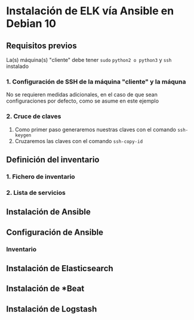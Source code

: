 # Instalación de ELK vía Ansible en Debian 10

## Requisitos previos

La(s) máquina(s) "cliente" debe tener `sudo` `python2 o python3` y `ssh` instalado

### 1. Configuración de SSH de la máquina "cliente" y la máquna

No se requieren medidas adicionales, en el caso de que sean configuraciones por defecto, como se asume en este ejemplo
### 2. Cruce de claves
1. Como primer paso generaremos nuestras claves con el comando `ssh-keygen`
2. Cruzaremos las claves con el comando `ssh-copy-id`

## Definición del inventario

### 1. Fichero de inventario

### 2. Lista de servicios
## Instalación de Ansible


## Configuración de Ansible
### Inventario


## Instalación de Elasticsearch

## Instalación de  *Beat

## Instalación de  Logstash